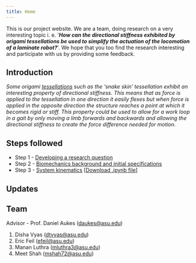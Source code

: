 ```yaml
---
title: Home
---
```




This is our project website. We are a team, doing research on a very interesting topic i. e. '**_How can the directional stiffness exhibited by origami tessellations be used to simplify the actuation of the locomotion of a laminate robot?_**'. We hope that you too find the research interesting and participate with us by providing some feedback.  
  

## Introduction

_Some origami [tessellations](https://en.wikipedia.org/wiki/Tessellation) such as the ‘snake skin’ tessellation exhibit an interesting property of directional stiffness. This means that as force is applied to the tessellation in one direction it easily flexes but when force is applied in the opposite direction the structure reaches a point at which it becomes rigid or stiff. This property could be used to allow for a work loop in a gait by only moving a limb forwards and backwards and allowing the directional stiffness to create the force difference needed for motion._

## Steps followed
* Step 1 - [Developing a research question](/developing_a_research_question.md)
* Step 2 - [Biomechanics background and initial specifications](/Biomechanics_Background_and_Initial_Specifications.pdf)
* Step 3 - [System kinematics](/System_Kinematics.md) [[Download .ipynb file](/System_Kinematics.ipynb)] 

## Updates


## Team

Advisor - Prof. Daniel Aukes (<daukes@asu.edu>)
1. Disha Vyas (<dtvyas@asu.edu>)
2. Eric Feil (<efeil@asu.edu>)
3. Manan Luthra (<mluthra3@asu.edu>)
4. Meet Shah (<mshah72@asu.edu>)
